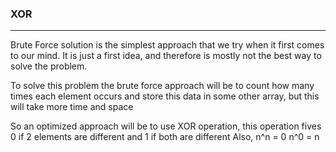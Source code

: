 ### **XOR**
---

Brute Force solution is the simplest approach that we try when it first comes to our mind.
It is just a first idea, and therefore is mostly not the best way to solve the problem.

To solve this problem the brute force approach will be to count how many times each element occurs
and store this data in some other array, but this will take more time and space

So an optimized approach will be to use XOR operation, this operation fives 0 if 2 elements are different
and 1 if both are different
Also,
n^n = 0
n^0 = n